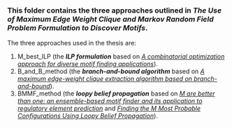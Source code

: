 ### This folder contains the three approaches outlined in *The Use of Maximum Edge Weight Clique and Markov Random Field Problem Formulation to Discover Motifs*.

The three approaches used in the thesis are:

1. M_best_ILP (the ***ILP formulation*** based on [*A combinatorial optimization approach for diverse motif finding applications*](https://link.springer.com/article/10.1186/1748-7188-1-13)).
2. B_and_B_method (the ***branch-and-bound algorithm*** based on [*A maximum edge-weight clique extraction algorithm based on branch-and-bound*](https://www-sciencedirect-com.proxy.library.carleton.ca/science/article/pii/S1572528620300177?via%3Dihub)).
3. BMMF_method (the ***loopy belief propagation*** based on [*M are better than one: an ensemble-based motif finder and its application to regulatory element prediction*](https://academic.oup.com/bioinformatics/article/25/7/868/211358) and [*Finding the M Most Probable Configurations Using Loopy Belief Propagation*](https://papers.nips.cc/paper/2003/file/70fcb77e6349f4467edd7227baa73222-Paper.pdf)).
